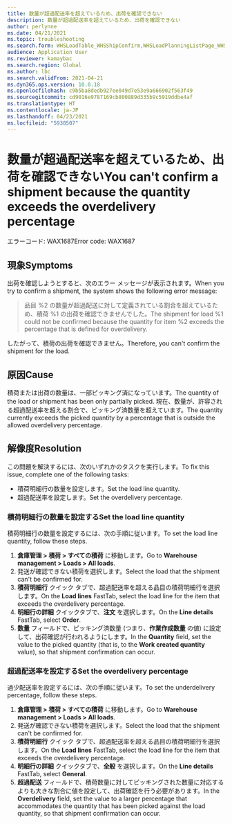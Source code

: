 ```yaml
---
title: 数量が超過配送率を超えているため、出荷を確認できない
description: 数量が超過配送率を超えているため、出荷を確認できない
author: perlynne
ms.date: 04/21/2021
ms.topic: troubleshooting
ms.search.form: WHSLoadTable_WHSShipConfirm,WHSLoadPlanningListPage_WHSShipConfirm,WHSLoadPlanningWorkbench_WHSShipConfirm,WHSTransportLoad_WHSShipConfirm,WHSShipPlanningListPage_WHSShipConfirm,WHSShipmentDetails_WHSShipConfirm,WHSWorkTable_WHSShipConfirm,WHSWorkTableListPage_WHSShipConfirm,Dialog_WHSOutboundShipConfirmController_WHSOutboundShipConfirm
audience: Application User
ms.reviewer: kamaybac
ms.search.region: Global
ms.author: lbc
ms.search.validFrom: 2021-04-21
ms.dyn365.ops.version: 10.0.18
ms.openlocfilehash: c9b5ba8dedb927ee049d7e53e9a666902f563f49
ms.sourcegitcommit: cd9016e9787169cb800889d335b9c5919ddbe4af
ms.translationtype: HT
ms.contentlocale: ja-JP
ms.lasthandoff: 04/23/2021
ms.locfileid: "5938507"
---
```

# <a name="you-cant-confirm-a-shipment-because-the-quantity-exceeds-the-overdelivery-percentage"></a><span data-ttu-id="145f5-103">数量が超過配送率を超えているため、出荷を確認できない</span><span class="sxs-lookup"><span data-stu-id="145f5-103">You can't confirm a shipment because the quantity exceeds the overdelivery percentage</span></span>

<span data-ttu-id="145f5-104">エラーコード: WAX1687</span><span class="sxs-lookup"><span data-stu-id="145f5-104">Error code: WAX1687</span></span>

## <a name="symptoms"></a><span data-ttu-id="145f5-105">現象</span><span class="sxs-lookup"><span data-stu-id="145f5-105">Symptoms</span></span>

<span data-ttu-id="145f5-106">出荷を確認しようとすると、次のエラー メッセージが表示されます。</span><span class="sxs-lookup"><span data-stu-id="145f5-106">When you try to confirm a shipment, the system shows the following error message:</span></span>

> <span data-ttu-id="145f5-107">品目 %2 の数量が超過配送に対して定義されている割合を超えているため、積荷 %1 の出荷を確認できませんでした。</span><span class="sxs-lookup"><span data-stu-id="145f5-107">The shipment for load %1 could not be confirmed because the quantity for item %2 exceeds the percentage that is defined for overdelivery.</span></span>

<span data-ttu-id="145f5-108">したがって、積荷の出荷を確認できません。</span><span class="sxs-lookup"><span data-stu-id="145f5-108">Therefore, you can't confirm the shipment for the load.</span></span>

## <a name="cause"></a><span data-ttu-id="145f5-109">原因</span><span class="sxs-lookup"><span data-stu-id="145f5-109">Cause</span></span>

<span data-ttu-id="145f5-110">積荷または出荷の数量は、一部ピッキング済になっています。</span><span class="sxs-lookup"><span data-stu-id="145f5-110">The quantity of the load or shipment has been only partially picked.</span></span> <span data-ttu-id="145f5-111">現在、数量が、許容される超過配送率を超える割合で、ピッキング済数量を超えています。</span><span class="sxs-lookup"><span data-stu-id="145f5-111">The quantity currently exceeds the picked quantity by a percentage that is outside the allowed overdelivery percentage.</span></span>

## <a name="resolution"></a><span data-ttu-id="145f5-112">解像度</span><span class="sxs-lookup"><span data-stu-id="145f5-112">Resolution</span></span>

<span data-ttu-id="145f5-113">この問題を解決するには、次のいずれかのタスクを実行します。</span><span class="sxs-lookup"><span data-stu-id="145f5-113">To fix this issue, complete one of the following tasks:</span></span>

- <span data-ttu-id="145f5-114">積荷明細行の数量を設定します。</span><span class="sxs-lookup"><span data-stu-id="145f5-114">Set the load line quantity.</span></span>
- <span data-ttu-id="145f5-115">超過配送率を設定します。</span><span class="sxs-lookup"><span data-stu-id="145f5-115">Set the overdelivery percentage.</span></span>

### <a name="set-the-load-line-quantity"></a><span data-ttu-id="145f5-116">積荷明細行の数量を設定する</span><span class="sxs-lookup"><span data-stu-id="145f5-116">Set the load line quantity</span></span>

<span data-ttu-id="145f5-117">積荷明細行の数量を設定するには、次の手順に従います。</span><span class="sxs-lookup"><span data-stu-id="145f5-117">To set the load line quantity, follow these steps.</span></span>

1. <span data-ttu-id="145f5-118">**倉庫管理 \> 積荷 \> すべての積荷** に移動します。</span><span class="sxs-lookup"><span data-stu-id="145f5-118">Go to **Warehouse management \> Loads \> All loads**.</span></span>
1. <span data-ttu-id="145f5-119">発送が確認できない積荷を選択します。</span><span class="sxs-lookup"><span data-stu-id="145f5-119">Select the load that the shipment can't be confirmed for.</span></span>
1. <span data-ttu-id="145f5-120">**積荷明細行** クイック タブで、超過配送率を超える品目の積荷明細行を選択します。</span><span class="sxs-lookup"><span data-stu-id="145f5-120">On the **Load lines** FastTab, select the load line for the item that exceeds the overdelivery percentage.</span></span>
1. <span data-ttu-id="145f5-121">**明細行の詳細** クイックタブで、**注文** を選択します。</span><span class="sxs-lookup"><span data-stu-id="145f5-121">On the **Line details** FastTab, select **Order**.</span></span>
1. <span data-ttu-id="145f5-122">**数量** フィールドで、ピッキング済数量 (つまり、**作業作成数量** の値) に設定して、出荷確認が行われるようにします。</span><span class="sxs-lookup"><span data-stu-id="145f5-122">In the **Quantity** field, set the value to the picked quantity (that is, to the **Work created quantity** value), so that shipment confirmation can occur.</span></span>

### <a name="set-the-overdelivery-percentage"></a><span data-ttu-id="145f5-123">超過配送率を設定する</span><span class="sxs-lookup"><span data-stu-id="145f5-123">Set the overdelivery percentage</span></span>

<span data-ttu-id="145f5-124">過少配送率を設定するには、次の手順に従います。</span><span class="sxs-lookup"><span data-stu-id="145f5-124">To set the underdelivery percentage, follow these steps.</span></span>

1. <span data-ttu-id="145f5-125">**倉庫管理 \> 積荷 \> すべての積荷** に移動します。</span><span class="sxs-lookup"><span data-stu-id="145f5-125">Go to **Warehouse management \> Loads \> All loads**.</span></span>
1. <span data-ttu-id="145f5-126">発送が確認できない積荷を選択します。</span><span class="sxs-lookup"><span data-stu-id="145f5-126">Select the load that the shipment can't be confirmed for.</span></span>
1. <span data-ttu-id="145f5-127">**積荷明細行** クイック タブで、超過配送率を超える品目の積荷明細行を選択します。</span><span class="sxs-lookup"><span data-stu-id="145f5-127">On the **Load lines** FastTab, select the load line for the item that exceeds the overdelivery percentage.</span></span>
1. <span data-ttu-id="145f5-128">**明細行の詳細** クイックタブで、**全般** を選択します。</span><span class="sxs-lookup"><span data-stu-id="145f5-128">On the **Line details** FastTab, select **General**.</span></span>
1. <span data-ttu-id="145f5-129">**超過配送** フィールドで、積荷数量に対してピッキングされた数量に対応するよりも大きな割合に値を設定して、出荷確認を行う必要があります。</span><span class="sxs-lookup"><span data-stu-id="145f5-129">In the **Overdelivery** field, set the value to a larger percentage that accommodates the quantity that has been picked against the load quantity, so that shipment confirmation can occur.</span></span>
